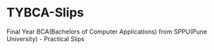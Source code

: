 # TYBCA-Slips
Final Year BCA(Bachelors of Computer Applications) from SPPU(Pune University) - Practical Slips

